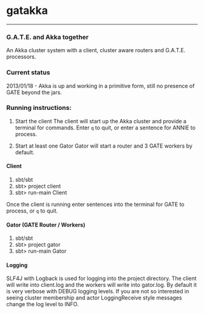 # gatakka
***

### G.A.T.E. and Akka together
An Akka cluster system with a client, cluster aware routers and G.A.T.E. processors.

### Current status
2013/01/18 - Akka is up and working in a primitive form, still no presence of GATE beyond the jars.

### Running instructions:
1. Start the client
  The client will start up the Akka cluster and provide a terminal for commands. Enter `q` to quit,
  or enter a sentence for ANNIE to process.

2. Start at least one Gator
  Gator will start a router and 3 GATE workers by default.

#### Client

1. sbt/sbt
2. sbt> project client
3. sbt> run-main Client

Once the client is running enter sentences into the terminal for GATE to process, or `q` to quit.

#### Gator (GATE Router / Workers)

1. sbt/sbt
2. sbt> project gator
3. sbt> run-main Gator

#### Logging
SLF4J with Logback is used for logging into the project directory. The client will write into client.log and the
workers will write into gator.log. By default it is very verbose with DEBUG logging levels. If you are not so
interested in seeing cluster membership and actor LoggingReceive style messages change the log level to INFO.

